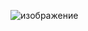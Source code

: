 ![изображение](https://github.com/WAYLIVES/waylives.ReadMe/assets/130656326/4ce3c1ac-8556-469d-a51b-57a8d148e0f0)
